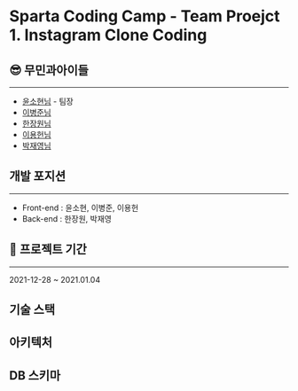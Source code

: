 # Sparta Coding Camp - Team Proejct 1. Instagram Clone Coding

## 😎 무민과아이들 
---
* [윤소현님](https://github.com/YoonSeohyeon) - 팀장
* [이병준님](https://github.com/dugadak)
* [한장원님](https://github.com/HANJANGWON)
* [이용헌님](https://github.com/yongheon-Lee)
* [박재영님](https://github.com/devjcode)

## 개발 포지션
---
+ Front-end : 윤소현, 이병준, 이용헌
+ Back-end : 한장원, 박재영


## 📆 프로젝트 기간
---
2021-12-28 ~ 2021.01.04



## 기술 스택



## 아키텍처


## DB 스키마
